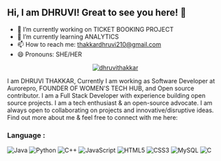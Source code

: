 ## Hi, I am DHRUVI! Great to see you here! 👋



- 🔭 I’m currently working on TICKET BOOKING PROJECT 
- 🌱 I’m currently learning ANALYTICS 
- 📫 How to reach me: thakkardhruvi210@gmail.com 
- 😄 Pronouns: SHE/HER 

<p align="center"> <a href="https://twitter.com/dhruvicodes" target="blank"><img src="https://img.shields.io/twitter/follow/dhruvicodes?logo=twitter&style=for-the-badge" alt="dhruvithakkar" /></a> </p>

I am DHRUVI THAKKAR, Currently I am working as Software Developer at Aurorepro, FOUNDER OF WOMEN'S TECH HUB, and Open source contributor. I am a Full Stack Developer with experience building open source projects. I am a tech enthusiast & an open-source advocate. I am always open to collaborating on projects and innovative/disruptive ideas. Find out more about me & feel free to connect with me here:






### Language :
![Java](https://img.shields.io/badge/-java-E34A86?style=flat-square&logo=openjdk)
![Python](https://img.shields.io/badge/-Python-black?style=flat-square&logo=Python)
![C++](https://img.shields.io/badge/-C++-00599C?style=flat-square&logo=c)
![JavaScript](https://img.shields.io/badge/-JavaScript-black?style=flat-square&logo=javascript)
![HTML5](https://img.shields.io/badge/-HTML5-E34F26?style=flat-square&logo=html5&logoColor=white)
![CSS3](https://img.shields.io/badge/-CSS3-1572B6?style=flat-square&logo=css3)
![MySQL](https://img.shields.io/badge/-MySQL-black?style=flat-square&logo=mysql)
![C](https://img.shields.io/badge/c-%2300599C.svg?style=for-the-badge&logo=c&logoColor=white)


